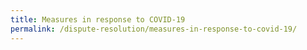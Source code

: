 ```yaml
---
title: Measures in response to COVID-19
permalink: /dispute-resolution/measures-in-response-to-covid-19/
---
```

